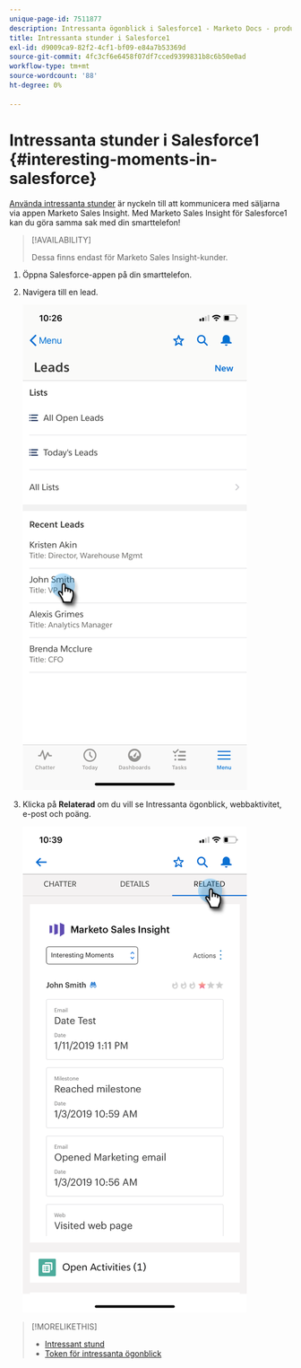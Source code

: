 ```yaml
---
unique-page-id: 7511877
description: Intressanta ögonblick i Salesforce1 - Marketo Docs - produktdokumentation
title: Intressanta stunder i Salesforce1
exl-id: d9009ca9-82f2-4cf1-bf09-e84a7b53369d
source-git-commit: 4fc3cf6e6458f07df7cced9399831b8c6b50e0ad
workflow-type: tm+mt
source-wordcount: '88'
ht-degree: 0%

---
```


# Intressanta stunder i Salesforce1 {#interesting-moments-in-salesforce}

[Använda intressanta stunder](/help/marketo/product-docs/marketo-sales-insight/msi-for-salesforce/features/tabs-in-the-msi-panel/interesting-moments/using-interesting-moments.md) är nyckeln till att kommunicera med säljarna via appen Marketo Sales Insight. Med Marketo Sales Insight för Salesforce1 kan du göra samma sak med din smarttelefon!

>[!AVAILABILITY]
>
>Dessa finns endast för Marketo Sales Insight-kunder.

1. Öppna Salesforce-appen på din smarttelefon.

1. Navigera till en lead.

   ![](assets/one.png)

1. Klicka på **Relaterad** om du vill se Intressanta ögonblick, webbaktivitet, e-post och poäng.

   ![](assets/two.png)

>[!MORELIKETHIS]
>
>* [Intressant stund](/help/marketo/product-docs/core-marketo-concepts/smart-campaigns/flow-actions/interesting-moment.md)
>* [Token för intressanta ögonblick](/help/marketo/product-docs/marketo-sales-insight/msi-for-salesforce/features/tabs-in-the-msi-panel/interesting-moments/trigger-tokens-for-interesting-moments.md)

